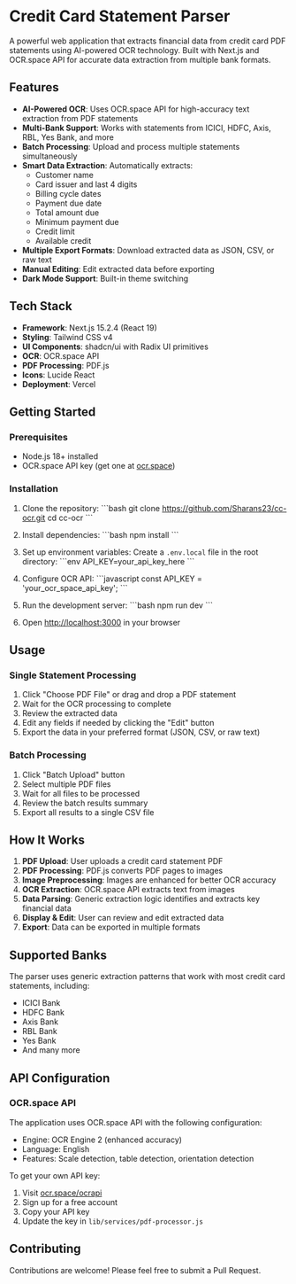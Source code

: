 # Credit Card Statement Parser

A powerful web application that extracts financial data from credit card PDF statements using AI-powered OCR technology. Built with Next.js and OCR.space API for accurate data extraction from multiple bank formats.


## Features

- **AI-Powered OCR**: Uses OCR.space API for high-accuracy text extraction from PDF statements
- **Multi-Bank Support**: Works with statements from ICICI, HDFC, Axis, RBL, Yes Bank, and more
- **Batch Processing**: Upload and process multiple statements simultaneously
- **Smart Data Extraction**: Automatically extracts:
  - Customer name
  - Card issuer and last 4 digits
  - Billing cycle dates
  - Payment due date
  - Total amount due
  - Minimum payment due
  - Credit limit
  - Available credit
- **Multiple Export Formats**: Download extracted data as JSON, CSV, or raw text
- **Manual Editing**: Edit extracted data before exporting
- **Dark Mode Support**: Built-in theme switching

## Tech Stack

- **Framework**: Next.js 15.2.4 (React 19)
- **Styling**: Tailwind CSS v4
- **UI Components**: shadcn/ui with Radix UI primitives
- **OCR**: OCR.space API
- **PDF Processing**: PDF.js
- **Icons**: Lucide React
- **Deployment**: Vercel

## Getting Started

### Prerequisites

- Node.js 18+ installed
- OCR.space API key (get one at [ocr.space](https://ocr.space/ocrapi))

### Installation

1. Clone the repository:
\`\`\`bash
git clone https://github.com/Sharans23/cc-ocr.git
cd cc-ocr
\`\`\`

2. Install dependencies:
\`\`\`bash
npm install
\`\`\`

3. Set up environment variables:
Create a `.env.local` file in the root directory:
\`\`\`env
API_KEY=your_api_key_here
\`\`\`

4. Configure OCR API:
\`\`\`javascript
const API_KEY = 'your_ocr_space_api_key';
\`\`\`

5. Run the development server:
\`\`\`bash
npm run dev
\`\`\`

6. Open [http://localhost:3000](http://localhost:3000) in your browser

## Usage

### Single Statement Processing

1. Click "Choose PDF File" or drag and drop a PDF statement
2. Wait for the OCR processing to complete
3. Review the extracted data
4. Edit any fields if needed by clicking the "Edit" button
5. Export the data in your preferred format (JSON, CSV, or raw text)

### Batch Processing

1. Click "Batch Upload" button
2. Select multiple PDF files
3. Wait for all files to be processed
4. Review the batch results summary
5. Export all results to a single CSV file

## How It Works

1. **PDF Upload**: User uploads a credit card statement PDF
2. **PDF Processing**: PDF.js converts PDF pages to images
3. **Image Preprocessing**: Images are enhanced for better OCR accuracy
4. **OCR Extraction**: OCR.space API extracts text from images
5. **Data Parsing**: Generic extraction logic identifies and extracts key financial data
6. **Display & Edit**: User can review and edit extracted data
7. **Export**: Data can be exported in multiple formats

## Supported Banks

The parser uses generic extraction patterns that work with most credit card statements, including:

- ICICI Bank
- HDFC Bank
- Axis Bank
- RBL Bank
- Yes Bank
- And many more

## API Configuration

### OCR.space API

The application uses OCR.space API with the following configuration:
- Engine: OCR Engine 2 (enhanced accuracy)
- Language: English
- Features: Scale detection, table detection, orientation detection

To get your own API key:
1. Visit [ocr.space/ocrapi](https://ocr.space/ocrapi)
2. Sign up for a free account
3. Copy your API key
4. Update the key in `lib/services/pdf-processor.js`


## Contributing
Contributions are welcome! Please feel free to submit a Pull Request.

